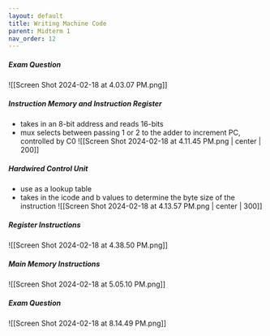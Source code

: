 ```yaml
---
layout: default
title: Writing Machine Code
parent: Midterm 1
nav_order: 12
---
```

##### Exam Question
![[Screen Shot 2024-02-18 at 4.03.07 PM.png]]
##### Instruction Memory and Instruction Register
- takes in an 8-bit address and reads 16-bits
- mux selects between passing 1 or 2 to the adder to increment PC, controlled by C0
![[Screen Shot 2024-02-18 at 4.11.45 PM.png | center | 200]]
##### Hardwired Control Unit
- use as a lookup table
- takes in the icode and b values to determine the byte size of the instruction
![[Screen Shot 2024-02-18 at 4.13.57 PM.png | center | 300]]
##### Register Instructions
![[Screen Shot 2024-02-18 at 4.38.50 PM.png]]
##### Main Memory Instructions
![[Screen Shot 2024-02-18 at 5.05.10 PM.png]]
##### Exam Question
![[Screen Shot 2024-02-18 at 8.14.49 PM.png]]